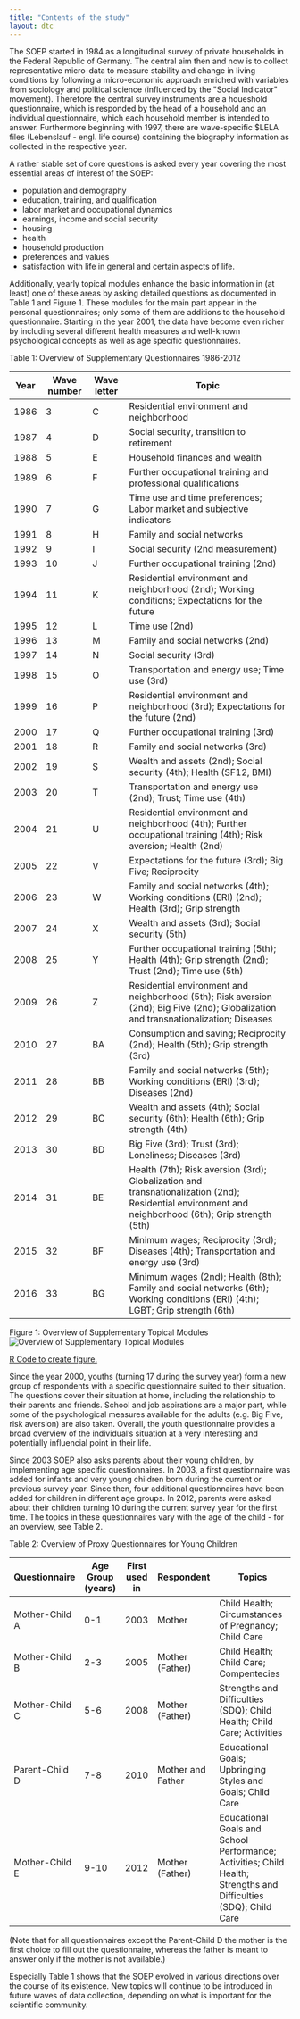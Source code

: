 ```yaml
---
title: "Contents of the study"
layout: dtc
---
```


The SOEP started in 1984 as a longitudinal survey of private households
in the Federal Republic of Germany. The central aim then and now is to
collect representative micro-data to measure stability and change in
living conditions by following a micro-economic approach enriched with
variables from sociology and political science (influenced by the
"Social Indicator" movement). Therefore the central survey
instruments are a houeshold questionnaire, which is responded by the
head of a household and an individual questionnaire, which each
household member is intended to answer. Furthermore beginning with 1997,
there are wave-specific $LELA files (Lebenslauf - engl. life
course) containing the biography information as collected in the
respective year.

A rather stable set of core questions is asked every year covering the
most essential areas of interest of the SOEP:

* population and demography
* education, training, and qualification
* labor market and occupational dynamics
* earnings, income and social security
* housing
* health
* household production
* preferences and values
* satisfaction with life in general and certain aspects of life.

Additionally, yearly topical modules enhance the basic information in
(at least) one of these areas by asking detailed questions as documented
in Table 1 and Figure 1. These modules for the main part
appear in the personal questionnaires; only some of them are additions
to the household questionnaire. Starting in the year 2001, the data have
become even richer by including several different health measures and
well-known psychological concepts as well as age specific
questionnaires.

Table 1: Overview of Supplementary Questionnaires 1986-2012

| Year | Wave number | Wave letter | Topic |
|------|-------------|-------------|-------|
| 1986 | 3  	     | C  	   | Residential environment and neighborhood |
| 1987 | 4  	     | D  	   | Social security, transition to retirement |
| 1988 | 5  	     | E  	   | Household finances and wealth |
| 1989 | 6  	     | F  	   | Further occupational training and professional qualifications |
| 1990 | 7  	     | G  	   | Time use and time preferences; Labor market and subjective indicators |
| 1991 | 8  	     | H  	   | Family and social networks|
| 1992 | 9  	     | I  	   | Social security (2nd measurement)|
| 1993 | 10 	     | J  	   | Further occupational training (2nd)|
| 1994 | 11 	     | K  	   | Residential environment and neighborhood (2nd); Working conditions; Expectations for the future|
| 1995 | 12 	     | L  	   | Time use (2nd)|
| 1996 | 13 	     | M  	   | Family and social networks (2nd)|
| 1997 | 14 	     | N  	   | Social security (3rd)|
| 1998 | 15 	     | O  	   | Transportation and energy use; Time use (3rd)|
| 1999 | 16 	     | P  	   | Residential environment and neighborhood (3rd); Expectations for the future (2nd)|
| 2000 | 17 	     | Q  	   | Further occupational training (3rd)|
| 2001 | 18 	     | R  	   | Family and social networks (3rd)| Working conditions (ERI)|
| 2002 | 19 	     | S  	   | Wealth and assets (2nd); Social security (4th); Health (SF12, BMI)|
| 2003 | 20 	     | T  	   | Transportation and energy use (2nd); Trust; Time use (4th)|
| 2004 | 21 	     | U  	   | Residential environment and neighborhood (4th); Further occupational training (4th); Risk aversion; Health (2nd)|
| 2005 | 22 	     | V  	   | Expectations for the future (3rd); Big Five; Reciprocity|
| 2006 | 23 	     | W  	   | Family and social networks (4th); Working conditions (ERI) (2nd); Health (3rd); Grip strength|
| 2007 | 24 	     | X  	   | Wealth and assets (3rd); Social security (5th)|
| 2008 | 25 	     | Y  	   | Further occupational training (5th); Health (4th); Grip strength (2nd); Trust (2nd); Time use (5th)|
| 2009 | 26 	     | Z  	   | Residential environment and neighborhood (5th); Risk aversion (2nd); Big Five (2nd); Globalization and transnationalization; Diseases|
| 2010 | 27 	     | BA 	   | Consumption and saving; Reciprocity (2nd); Health (5th); Grip strength (3rd)|
| 2011 | 28 	     | BB 	   | Family and social networks (5th); Working conditions (ERI) (3rd); Diseases (2nd)|
| 2012 | 29 	     | BC 	   | Wealth and assets (4th); Social security (6th); Health (6th); Grip strength (4th)|
| 2013 | 30 	     | BD 	   | Big Five (3rd); Trust (3rd); Loneliness; Diseases (3rd)|
| 2014 | 31 	     | BE 	   | Health (7th); Risk aversion (3rd); Globalization and transnationalization (2nd); Residential environment and neighborhood (6th); Grip strength (5th)|
| 2015 | 32 	     | BF 	   | Minimum wages; Reciprocity (3rd); Diseases (4th); Transportation and energy use (3rd)|
| 2016 | 33 	     | BG 	   | Minimum wages (2nd); Health (8th); Family and social networks (6th); Working conditions (ERI) (4th); LGBT; Grip strength (6th)|

Figure 1: Overview of Supplementary Topical Modules
![Overview of Supplementary Topical Modules](graphics/topics_abb.png)

[R Code to create figure.](topics_abb.html)


Since the year 2000, youths (turning 17 during the survey year) form a
new group of respondents with a specific questionnaire suited to their
situation. The questions cover their situation at home, including the
relationship to their parents and friends. School and job aspirations
are a major part, while some of the psychological measures available for
the adults (e.g. Big Five, risk aversion) are also taken. Overall, the
youth questionnaire provides a broad overview of the individual’s
situation at a very interesting and potentially influencial point in
their life.

Since 2003 SOEP also asks parents about their young children, by
implementing age specific questionnaires. In 2003, a first questionnaire
was added for infants and very young children born during the current or
previous survey year. Since then, four additional questionnaires have
been added for children in different age groups. In 2012, parents were
asked about their children turning 10 during the current survey year for
the first time. The topics in these questionnaires vary with the age of
the child - for an overview, see Table 2.

Table 2: Overview of Proxy Questionnaires for Young Children

| Questionnaire | Age Group (years) | First used in | Respondent | Topics |
|---------------|-------------------|---------------|------------|--------|
| Mother-Child A | 0-1 | 2003 | Mother | Child Health; Circumstances of Pregnancy; Child Care |
| Mother-Child B | 2-3 | 2005 | Mother (Father) | Child Health; Child Care; Compentecies |
| Mother-Child C | 5-6 | 2008 | Mother (Father) | Strengths and Difficulties (SDQ); Child Health; Child Care; Activities |
| Parent-Child D | 7-8 | 2010 | Mother and Father | Educational Goals; Upbringing Styles and Goals; Child Care |
| Mother-Child E | 9-10 | 2012 | Mother (Father) | Educational Goals and School Performance; Activities; Child Health; Strengths and Difficulties (SDQ); Child Care |

(Note that for all questionnaires except the Parent-Child D the mother
is the first choice to fill out the questionnaire, whereas the father is
meant to answer only if the mother is not available.)

Especially Table 1 shows that the SOEP evolved
in various directions over the course of its existence. New topics will
continue to be introduced in future waves of data collection, depending
on what is important for the scientific community.
